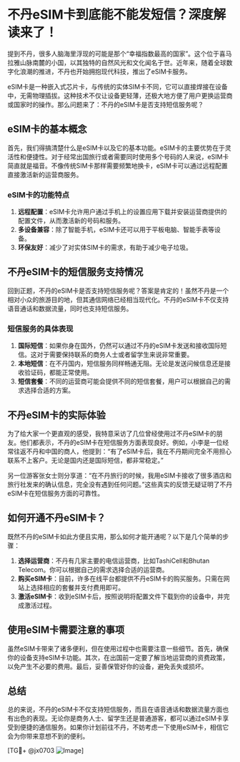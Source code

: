 # 不丹eSIM卡到底能不能发短信？深度解读来了！

提到不丹，很多人脑海里浮现的可能是那个“幸福指数最高的国家”。这个位于喜马拉雅山脉南麓的小国，以其独特的自然风光和文化闻名于世。近年来，随着全球数字化浪潮的推进，不丹也开始拥抱现代科技，推出了eSIM卡服务。

eSIM卡是一种嵌入式芯片卡，与传统的实体SIM卡不同，它可以直接焊接在设备中，无需物理插拔。这种技术不仅让设备更轻薄，还极大地方便了用户更换运营商或国家时的操作。那么问题来了：不丹的eSIM卡是否支持短信服务呢？

## eSIM卡的基本概念

首先，我们得搞清楚什么是eSIM卡以及它的基本功能。eSIM卡的主要优势在于灵活性和便捷性。对于经常出国旅行或者需要同时使用多个号码的人来说，eSIM卡简直就是福音。不像传统SIM卡那样需要频繁地换卡，eSIM卡可以通过远程配置直接激活新的运营商服务。

### eSIM卡的功能特点

1. **远程配置**：eSIM卡允许用户通过手机上的设置应用下载并安装运营商提供的配置文件，从而激活新的号码和服务。
2. **多设备兼容**：除了智能手机，eSIM卡还可以用于平板电脑、智能手表等设备。
3. **环保友好**：减少了对实体SIM卡的需求，有助于减少电子垃圾。

## 不丹eSIM卡的短信服务支持情况

回到正题，不丹的eSIM卡是否支持短信服务呢？答案是肯定的！虽然不丹是一个相对小众的旅游目的地，但其通信网络已经相当现代化。不丹的eSIM卡不仅支持语音通话和数据流量，同时也支持短信服务。

### 短信服务的具体表现

1. **国际短信**：如果你身在国外，仍然可以通过不丹的eSIM卡发送和接收国际短信。这对于需要保持联系的商务人士或者留学生来说非常重要。
2. **本地短信**：在不丹国内，短信服务同样畅通无阻。无论是发送问候信息还是接收验证码，都能正常使用。
3. **短信套餐**：不同的运营商可能会提供不同的短信套餐，用户可以根据自己的需求选择合适的方案。

## 不丹eSIM卡的实际体验

为了给大家一个更直观的感受，我特意采访了几位曾经使用过不丹eSIM卡的朋友。他们都表示，不丹的eSIM卡在短信服务方面表现良好。例如，小李是一位经常往返不丹和中国的商人，他提到：“有了eSIM卡后，我在不丹期间完全不用担心联系不上客户。无论是国内还是国际短信，都非常稳定。”

另一位游客张女士则分享道：“在不丹旅行的时候，我用eSIM卡接收了很多酒店和旅行社发来的确认信息，完全没有遇到任何问题。”这些真实的反馈无疑证明了不丹eSIM卡在短信服务方面的可靠性。

## 如何开通不丹eSIM卡？

既然不丹的eSIM卡如此方便且实用，那么如何才能开通呢？以下是几个简单的步骤：

1. **选择运营商**：不丹有几家主要的电信运营商，比如TashiCell和Bhutan Telecom。你可以根据自己的需求选择合适的运营商。
2. **购买eSIM卡**：目前，许多在线平台都提供不丹eSIM卡的购买服务。只需在网站上选择相应的套餐并支付费用即可。
3. **激活eSIM卡**：收到eSIM卡后，按照说明将配置文件下载到你的设备中，并完成激活过程。

## 使用eSIM卡需要注意的事项

虽然eSIM卡带来了诸多便利，但在使用过程中也需要注意一些细节。首先，确保你的设备支持eSIM卡功能。其次，在出国前一定要了解当地运营商的资费政策，以免产生不必要的费用。最后，妥善保管好你的设备，避免丢失或损坏。

## 总结

总的来说，不丹的eSIM卡不仅支持短信服务，而且在语音通话和数据流量方面也有出色的表现。无论你是商务人士、留学生还是普通游客，都可以通过eSIM卡享受到便捷的通信服务。如果你计划前往不丹，不妨考虑一下使用eSIM卡，相信它会为你带来意想不到的便利。

[TG💪+ @jx0703 ![Image](https://github.com/user-attachments/assets/dbca1d08-cadb-493c-b0ec-ad6f7a83f270)]
